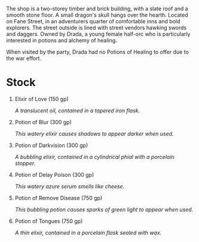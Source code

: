 
The shop is a two-storey timber and brick building, with a slate roof and a smooth stone floor. A small dragon's skull hangs over the hearth. Located on Fane Street, in an adventurers quarter of comfortable inns and bold explorers. The street outside is lined with street vendors hawking swords and daggers. Owned by Drada, a young female half-orc who is particularly interested in potions and alchemy of healing.

When visited by the party, Drada had no Potions of Healing to offer due to the war effort.

# Stock

1. Elixir of Love (150 gp)
    
    _A translucent oil, contained in a tapered iron flask._
    
2. Potion of Blur (300 gp)
    
    _This watery elixir causes shadows to appear darker when used._
    
3. Potion of Darkvision (300 gp)
    
    _A bubbling elixir, contained in a cylindrical phial with a porcelain stopper._
    
4. Potion of Delay Poison (300 gp)
    
    _This watery azure serum smells like cheese._
    
5. Potion of Remove Disease (750 gp)
    
    _This bubbling potion causes sparks of green light to appear when used._
    
6. Potion of Tongues (750 gp)
    
    _A thin elixir, contained in a porcelain flask sealed with wax._